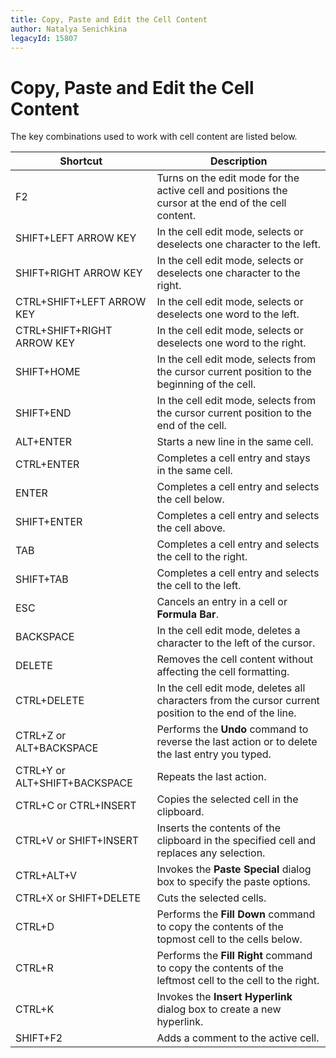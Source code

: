```yaml
---
title: Copy, Paste and Edit the Cell Content
author: Natalya Senichkina
legacyId: 15807
---
```

# Copy, Paste and Edit the Cell Content
The key combinations used to work with cell content are listed below.

| Shortcut | Description |
|---|---|
| F2 | Turns on the edit mode for the active cell and positions the cursor at the end of the cell content. |
| SHIFT+LEFT ARROW KEY | In the cell edit mode, selects or deselects one character to the left. |
| SHIFT+RIGHT ARROW KEY | In the cell edit mode, selects or deselects one character to the right. |
| CTRL+SHIFT+LEFT ARROW KEY | In the cell edit mode, selects or deselects one word to the left. |
| CTRL+SHIFT+RIGHT ARROW KEY | In the cell edit mode, selects or deselects one word to the right. |
| SHIFT+HOME | In the cell edit mode, selects from the cursor current position to the beginning of the cell. |
| SHIFT+END | In the cell edit mode, selects from the cursor current position to the end of the cell. |
| ALT+ENTER | Starts a new line in the same cell. |
| CTRL+ENTER | Completes a cell entry and stays in the same cell. |
| ENTER | Completes a cell entry and selects the cell below. |
| SHIFT+ENTER | Completes a cell entry and selects the cell above. |
| TAB | Completes a cell entry and selects the cell to the right. |
| SHIFT+TAB | Completes a cell entry and selects the cell to the left. |
| ESC | Cancels an entry in a cell or **Formula Bar**. |
| BACKSPACE | In the cell edit mode, deletes a character to the left of the cursor. |
| DELETE | Removes the cell content without affecting the cell formatting. |
| CTRL+DELETE | In the cell edit mode, deletes all characters from the cursor current position to the end of the line. |
| CTRL+Z or ALT+BACKSPACE | Performs the **Undo** command to reverse the last action or to delete the last entry you typed. |
| CTRL+Y or ALT+SHIFT+BACKSPACE | Repeats the last action. |
| CTRL+C or CTRL+INSERT | Copies the selected cell in the clipboard. |
| CTRL+V or SHIFT+INSERT | Inserts the contents of the clipboard in the specified cell and replaces any selection. |
| CTRL+ALT+V | Invokes the **Paste Special** dialog box to specify the paste options. |
| CTRL+X or SHIFT+DELETE | Cuts the selected cells. |
| CTRL+D | Performs the **Fill Down** command to copy the contents of the topmost cell to the cells below. |
| CTRL+R | Performs the **Fill Right** command to copy the contents of the leftmost cell to the cell to the right. |
| CTRL+K | Invokes the **Insert Hyperlink** dialog box to create a new hyperlink. |
| SHIFT+F2 | Adds a comment to the active cell. |